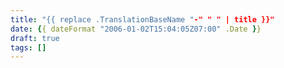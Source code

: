 ```yaml
---
title: "{{ replace .TranslationBaseName "-" " " | title }}"
date: {{ dateFormat "2006-01-02T15:04:05Z07:00" .Date }}
draft: true
tags: []
---
```

